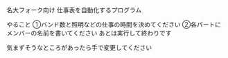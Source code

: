 名大フォーク向け
仕事表を自動化するプログラム

やること
➀バンド数と照明などの仕事の時間を決めてください
➁各パートにメンバーの名前を書いてください
あとは実行して終わりです

気まずそうなところがあったら手で変更してください
